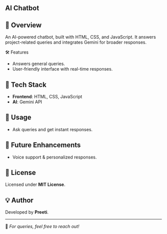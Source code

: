 ## AI Chatbot 

## 🚀 Overview
An AI-powered chatbot, built with HTML, CSS, and JavaScript. It answers project-related queries and integrates Gemini for broader responses.

🛠️ Features
- Answers general queries.
- User-friendly interface with real-time responses.

## 📂 Tech Stack
- **Frontend**: HTML, CSS, JavaScript
- **AI**: Gemini API


## 📌 Usage
- Ask queries and get instant responses.

## 🎯 Future Enhancements
- Voice support & personalized responses.

## 📄 License
Licensed under **MIT License**.

## 💡 Author
Developed by **Preeti**.

---
🔗 *For queries, feel free to reach out!*

